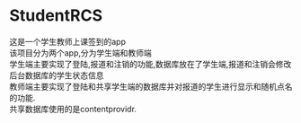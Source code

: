 # StudentRCS
这是一个学生教师上课签到的app<br/>
该项目分为两个app,分为学生端和教师端<br/>
学生端主要实现了登陆,报道和注销的功能,数据库放在了学生端,报道和注销会修改后台数据库的学生状态信息<br/>
教师端主要实现了登陆和共享学生端的数据库并对报道的学生进行显示和随机点名的功能.<br/>
共享数据库使用的是contentprovidr.<br/>
<br/>

